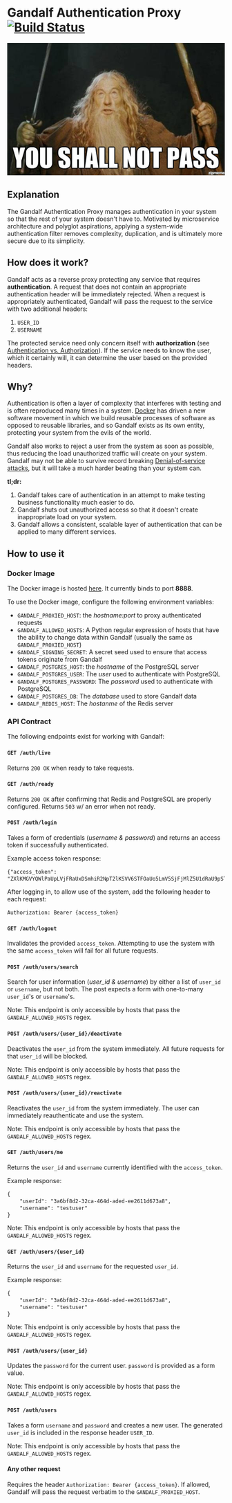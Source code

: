 # Gandalf Authentication Proxy [![Build Status](https://travis-ci.org/cowboygneox/gandalf.svg?branch=master)](https://travis-ci.org/cowboygneox/gandalf)

![Gandalf Meme: "You shall not pass!"](https://github.com/cowboygneox/gandalf/blob/master/assets/gandalf.jpg?raw=true)

## Explanation

The Gandalf Authentication Proxy manages authentication in your system so that the rest of your system doesn't have to. Motivated by microservice architecture and polyglot aspirations, applying a system-wide authentication filter removes complexity, duplication, and is ultimately more secure due to its simplicity.

## How does it work?

Gandalf acts as a reverse proxy protecting any service that requires **authentication**. A request that does not contain
an appropriate authentication header will be immediately rejected. When a request is appropriately authenticated,
Gandalf will pass the request to the service with two additional headers:

1. `USER_ID`
2. `USERNAME`

The protected service need only concern itself with **authorization** (see [Authentication vs. Authorization](http://serverfault.com/questions/57077/what-is-the-difference-between-authentication-and-authorization)).
If the service needs to know the user, which it certainly will, it can determine the user based on the provided headers.

## Why?

Authentication is often a layer of complexity that interferes with testing and is often reproduced many times in a
system. [Docker](https://www.docker.com/) has driven a new software movement in which we build reusable processes of
software as opposed to reusable libraries, and so Gandalf exists as its own entity, protecting your system from the
evils of the world.

Gandalf also works to reject a user from the system as soon as possible, thus reducing the load unauthorized traffic
will create on your system. Gandalf may not be able to survive record breaking [Denial-of-service attacks](https://en.wikipedia.org/wiki/Denial-of-service_attack),
but it will take a much harder beating than your system can.

**tl;dr:**

1. Gandalf takes care of authentication in an attempt to make testing business functionality much easier to do.
2. Gandalf shuts out unauthorized access so that it doesn't create inappropriate load on your system.
3. Gandalf allows a consistent, scalable layer of authentication that can be applied to many different services.

## How to use it

### Docker Image

The Docker image is hosted [here](https://hub.docker.com/r/cowboygneox/gandalf). It currently binds to port **8888**.

To use the Docker image, configure the following environment variables:

- `GANDALF_PROXIED_HOST`: the *hostname:port* to proxy authenticated requests
- `GANDALF_ALLOWED_HOSTS`: A Python regular expression of hosts that have the ability to change data within Gandalf (usually the same as `GANDALF_PROXIED_HOST`)
- `GANDALF_SIGNING_SECRET`: A secret seed used to ensure that access tokens originate from Gandalf
- `GANDALF_POSTGRES_HOST`: the *hostname* of the PostgreSQL server
- `GANDALF_POSTGRES_USER`: The *user* used to authenticate with PostgreSQL
- `GANDALF_POSTGRES_PASSWORD`: The *password* used to authenticate with PostgreSQL
- `GANDALF_POSTGRES_DB`: The *database* used to store Gandalf data
- `GANDALF_REDIS_HOST`: The *hostanme* of the Redis server

### API Contract

The following endpoints exist for working with Gandalf:

#### `GET /auth/live`

Returns `200 OK` when ready to take requests.

#### `GET /auth/ready`

Returns `200 OK` after confirming that Redis and PostgreSQL are properly configured. Returns `503` w/ an error when
not ready.

#### `POST /auth/login`

Takes a form of credentials (*username & password*) and returns an access token if successfully authenticated.

Example access token response:

    {"access_token": "ZXlKMGVYQWlPaUpLVjFRaUxDSmhiR2NpT2lKSVV6STFOaUo5LmV5SjFjMlZ5U1dRaU9pSTRZVEprTWpZMk5pMDVNR016TFRSaFpqa3RZamsxTUMwNE1HRTRaV0kwTURGaE5HUWlMQ0oxYzJWeWJtRnRaU0k2SW5SbGMzUjFjMlZ5UUcxaWN5SjkuckZlQi1ScXVha3FpLTkxTDJBVjBBM05XNzZ4MW01Y2R5M1hPSm41aGdqVQ=="}

After logging in, to allow use of the system, add the following header to each request:

    Authorization: Bearer {access_token}
    
#### `GET /auth/logout`

Invalidates the provided `access_token`. Attempting to use the system with the same `access_token` will fail for all
future requests.

#### `POST /auth/users/search`

Search for user information (*user_id & username*) by either a list of `user_id` or `username`, but not both. The post
expects a form with one-to-many `user_id`'s or `username`'s.

Note: This endpoint is only accessible by hosts that pass the `GANDALF_ALLOWED_HOSTS` regex.

#### `POST /auth/users/{user_id}/deactivate`

Deactivates the `user_id` from the system immediately. All future requests for that `user_id` will be blocked.

Note: This endpoint is only accessible by hosts that pass the `GANDALF_ALLOWED_HOSTS` regex.

#### `POST /auth/users/{user_id}/reactivate`

Reactivates the `user_id` from the system immediately. The user can immediately reauthenticate and use the system.

Note: This endpoint is only accessible by hosts that pass the `GANDALF_ALLOWED_HOSTS` regex.

#### `GET /auth/users/me`

Returns the `user_id` and `username` currently identified with the `access_token`.

Example response:

    {
        "userId": "3a6bf8d2-32ca-464d-aded-ee2611d673a8",
        "username": "testuser"
    }

Note: This endpoint is only accessible by hosts that pass the `GANDALF_ALLOWED_HOSTS` regex.

#### `GET /auth/users/{user_id}`

Returns the `user_id` and `username` for the requested `user_id`.

Example response:

    {
        "userId": "3a6bf8d2-32ca-464d-aded-ee2611d673a8",
        "username": "testuser"
    }

Note: This endpoint is only accessible by hosts that pass the `GANDALF_ALLOWED_HOSTS` regex.
 
#### `POST /auth/users/{user_id}`
 
Updates the `password` for the current user. `password` is provided as a form value.

Note: This endpoint is only accessible by hosts that pass the `GANDALF_ALLOWED_HOSTS` regex.

#### `POST /auth/users`

Takes a form `username` and `password` and creates a new user. The generated `user_id` is included in the response
header `USER_ID`.

Note: This endpoint is only accessible by hosts that pass the `GANDALF_ALLOWED_HOSTS` regex.

#### Any other request

Requires the header `Authorization: Bearer {access_token}`. If allowed, Gandalf will pass the request verbatim to the 
`GANDALF_PROXIED_HOST`.